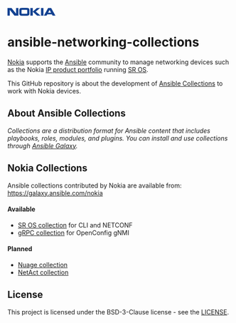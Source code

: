 ![NOKIA](Logo_Nokia.png)
# ansible-networking-collections

[Nokia](https://www.nokia.com/networks) supports the [Ansible](https://www.ansible.com) community to manage networking devices such as the Nokia [IP product portfolio](https://www.nokia.com/networks/portfolio/ip-networks) running [SR OS](https://www.nokia.com/networks/products/service-router-operating-system).

This GitHub repository is about the development of [Ansible Collections](https://www.ansible.com/blog/getting-started-with-ansible-collections) to work with Nokia devices.

## About Ansible Collections
*Collections are a distribution format for Ansible content that includes playbooks, roles, modules, and plugins. You can install and use collections through [Ansible Galaxy](https://galaxy.ansible.com).*

## Nokia Collections
Ansible collections contributed by Nokia are available from: https://galaxy.ansible.com/nokia 

#### Available
* [SR OS collection](sros) for CLI and NETCONF
* [gRPC collection](grpc) for OpenConfig gNMI

#### Planned
* [Nuage collection](nuage)
* [NetAct collection](netact)

## License

This project is licensed under the BSD-3-Clause license - see the [LICENSE](https://github.com/nokia/ansible-networking-collections/blob/master/LICENSE).